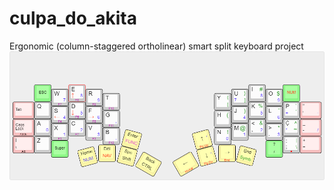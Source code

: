 # culpa_do_akita
Ergonomic (column-staggered ortholinear) smart split keyboard project
![keymap](/culpa_do_akita.png)
